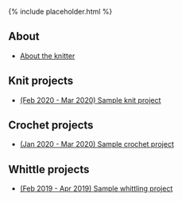 {% include placeholder.html  %}

## About

- [About the knitter](about.md)

## Knit projects

- [(Feb 2020 - Mar 2020) Sample knit project](knit/sample.md)

## Crochet projects

- [(Jan 2020 - Mar 2020) Sample crochet project](crochet/sample.md)

## Whittle projects

- [(Feb 2019 - Apr 2019) Sample whittling project](whittle/sample.md)
